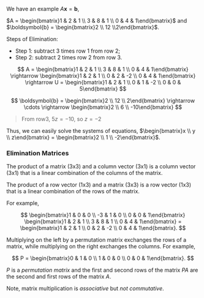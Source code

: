 We have an example $A\boldsymbol{x} = \boldsymbol{b}$,

$A = \begin{bmatrix}1 & 2 & 1 \\ 3 & 8 & 1 \\ 0 & 4 & 1\end{bmatrix}$ and $\boldsymbol{b} = \begin{bmatrix}2 \\ 12 \\2\end{bmatrix}$.

Steps of Elimination:

- Step 1: subtract $3$ times row 1 from row 2;
- Step 2: subtract $2$ times row 2 from row 3.

$$
A = \begin{bmatrix}1 & 2 & 1 \\ 3 & 8 & 1 \\ 0 & 4 & 1\end{bmatrix}
\rightarrow \begin{bmatrix}1 & 2 & 1 \\ 0 & 2 & -2 \\ 0 & 4 & 1\end{bmatrix}
\rightarrow U = \begin{bmatrix}1 & 2 & 1 \\ 0 & 1 & -2 \\ 0 & 0 & 5\end{bmatrix}
$$

$$
\boldsymbol{b} = \begin{bmatrix}2 \\ 12 \\ 2\end{bmatrix}
\rightarrow \cdots \rightarrow \begin{bmatrix}2 \\ 6 \\ -10\end{bmatrix}
$$

> From row3, $5z=-10$, so $z=-2$

Thus, we can easily solve the systems of equations, $\begin{bmatrix}x \\ y  \\ z\end{bmatrix} = \begin{bmatrix}2 \\ 1  \\ -2\end{bmatrix}$.

### Elimination Matrices

The product of a matrix (3x3) and a column vector (3x1) is a column vector (3x1) that is a linear combination of the columns of the matrix.

The product of a row vector (1x3) and a matrix (3x3) is a row vector (1x3) that is a linear combination of the rows of the matrix.

For example,

$$
\begin{bmatrix}1 & 0 & 0 \\ -3 & 1 & 0 \\ 0 & 0 & 1\end{bmatrix}
\begin{bmatrix}1 & 2 & 1 \\ 3 & 8 & 1 \\ 0 & 4 & 1\end{bmatrix}
= \begin{bmatrix}1 & 2 & 1 \\ 0 & 2 & -2 \\ 0 & 4 & 1\end{bmatrix}.
$$

Multiplying on the left by a permutation matrix exchanges the rows of a matrix, while multiplying on the right exchanges the columns. For example,

$$
P = \begin{bmatrix}0 & 1 & 0 \\ 1 & 0 & 0 \\ 0 & 0 & 1\end{bmatrix}.
$$

$P$ is a *permutation matrix* and the first and second rows of the matrix $PA$ are the second and first rows of the matrix $A$.

Note, matrix multiplication is *associative* but *not commutative*.